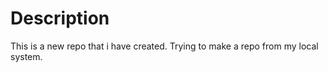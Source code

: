 # Description

This is a new repo that i have created.
Trying to make a repo from my local system.

